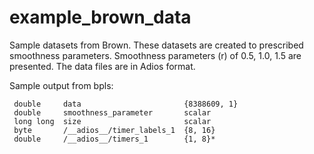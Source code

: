# example_brown_data
Sample datasets from Brown. These datasets are created to prescribed smoothness parameters. Smoothness parameters (r) of 0.5, 1.0, 1.5 are presented. The data files are in Adios format.

Sample output from bpls:
```
 double     data                       {8388609, 1}
 double     smoothness_parameter       scalar
 long long  size                       scalar
 byte       /__adios__/timer_labels_1  {8, 16}
 double     /__adios__/timers_1        {1, 8}*
```

